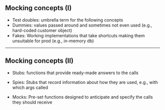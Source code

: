 ## Mocking concepts (I)

- Test doubles: umbrella term for the following concepts 
- Dummies: values passed around and sometimes not even used (e.g., hard-coded customer object) <!-- .element: class="fragment" data-fragment-index="1" -->
- Fakes: Working implementations that take shortcuts making them unsuitable for prod (e.g., in-memory db) <!-- .element: class="fragment" data-fragment-index="2" --> 

---

## Mocking concepts (II)

- Stubs: functions that provide ready-made answers to the calls 
<!-- made during the test and generally do not respond to anything that has not been programmed for the test  -->
- Spies: Stubs that record information about how they are used, e.g., with which args called <!-- .element: class="fragment" data-fragment-index="1" --> 
<!-- helping in the verification of expected behavior -->
- Mocks: Pre-set functions designed to anticipate and specify the calls they should receive <!-- .element: class="fragment" data-fragment-index="2" --> 